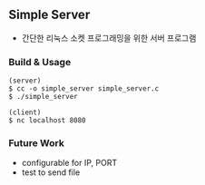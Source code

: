 ## Simple Server
- 간단한 리눅스 소켓 프로그래밍을 위한 서버 프로그램
  
### Build & Usage
```
(server)
$ cc -o simple_server simple_server.c
$ ./simple_server

(client)
$ nc localhost 8080
```

### Future Work
- configurable for IP, PORT
- test to send file